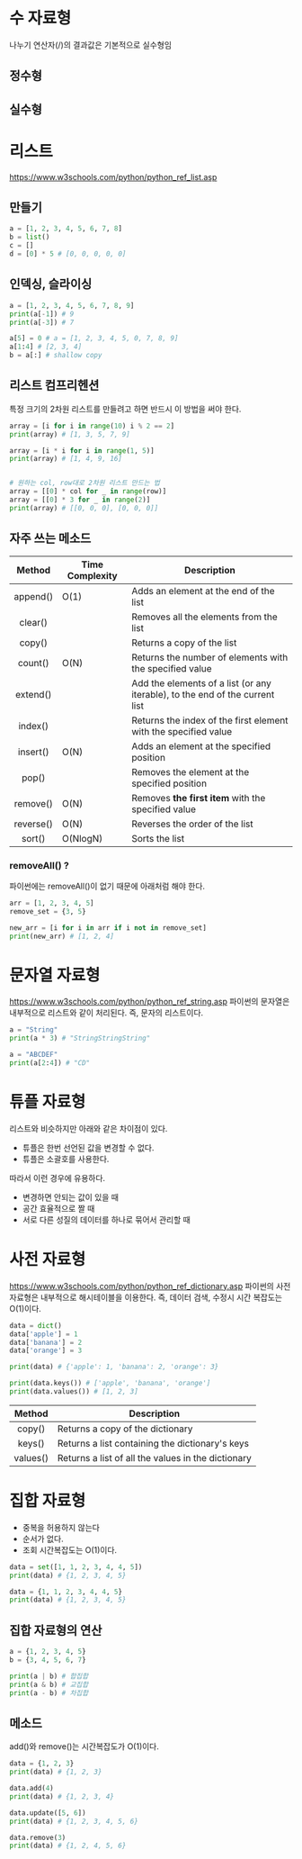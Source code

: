 ```toc
```
# 수 자료형
나누기 연산자(/)의 결과값은 기본적으로 실수형임

## 정수형
## 실수형

# 리스트
https://www.w3schools.com/python/python_ref_list.asp
## 만들기
```python
a = [1, 2, 3, 4, 5, 6, 7, 8]
b = list()
c = []
d = [0] * 5 # [0, 0, 0, 0, 0]
```

## 인덱싱, 슬라이싱
```python
a = [1, 2, 3, 4, 5, 6, 7, 8, 9]
print(a[-1]) # 9
print(a[-3]) # 7

a[5] = 0 # a = [1, 2, 3, 4, 5, 0, 7, 8, 9]
a[1:4] # [2, 3, 4]
b = a[:] # shallow copy
```

## 리스트 컴프리헨션
특정 크기의 2차원 리스트를 만들려고 하면 반드시 이 방법을 써야 한다.
```python
array = [i for i in range(10) i % 2 == 2]
print(array) # [1, 3, 5, 7, 9]

array = [i * i for i in range(1, 5)]
print(array) # [1, 4, 9, 16]


# 원하는 col, row대로 2차원 리스트 만드는 법
array = [[0] * col for _ in range(row)]
array = [[0] * 3 for _ in range(2)]
print(array) # [[0, 0, 0], [0, 0, 0]]
```

## 자주 쓰는 메소드
|   Method  | Time Complexity | Description                                                                     |
|:---------:|-----------------|---------------------------------------------------------------------------------|
| append()  | O(1)            | Adds an element at    the end of the list                                       |
| clear()   |                 | Removes all the    elements from the list                                       |
| copy()    |                 | Returns a copy of the    list                                                   |
| count()   | O(N)            | Returns the number of    elements with the specified value                      |
| extend()  |                 | Add the elements of a    list (or any iterable), to the end of the current list |
| index()   |                 | Returns the index of    the first element with the specified value              |
| insert()  | O(N)            | Adds an element at    the specified position                                    |
| pop()     |                 | Removes the element at the    specified position                                |
| remove()  | O(N)            | Removes **the first    item** with the specified value                          |
| reverse() | O(N)            | Reverses the order    of the list                                               |
| sort()    | O(NlogN)        | Sorts the list                                                                  |

### removeAll() ?
파이썬에는 removeAll()이 없기 때문에 아래처럼 해야 한다.
```python
arr = [1, 2, 3, 4, 5]
remove_set = {3, 5}

new_arr = [i for i in arr if i not in remove_set]
print(new_arr) # [1, 2, 4]
```

# 문자열 자료형
https://www.w3schools.com/python/python_ref_string.asp
파이썬의 문자열은 내부적으로 리스트와 같이 처리된다.
즉, 문자의 리스트이다.

```python
a = "String"
print(a * 3) # "StringStringString"

a = "ABCDEF"
print(a[2:4]) # "CD"
```

# 튜플 자료형
리스트와 비슷하지만 아래와 같은 차이점이 있다.
- 튜플은 한번 선언된 값을 변경할 수 없다.
- 튜플은 소괄호를 사용한다.

따라서 이런 경우에 유용하다.
- 변경하면 안되는 값이 있을 때
- 공간 효율적으로 짤 때
- 서로 다른 성질의 데이터를 하나로 묶어서 관리할 때


# 사전 자료형
https://www.w3schools.com/python/python_ref_dictionary.asp
파이썬의 사전 자료형은 내부적으로 해시테이블을 이용한다.
즉, 데이터 검색, 수정시 시간 복잡도는 O(1)이다.
```python
data = dict()
data['apple'] = 1
data['banana'] = 2
data['orange'] = 3

print(data) # {'apple': 1, 'banana': 2, 'orange': 3}

print(data.keys()) # ['apple', 'banana', 'orange']
print(data.values()) # [1, 2, 3]
```


|  Method  | Description                                        | 
|:--------:|----------------------------------------------------|
| copy()   | Returns a copy of the dictionary                   | 
| keys()   | Returns a list containing the dictionary's keys    |
| values() | Returns a list of all the values in the dictionary |


# 집합 자료형

- 중복을 허용하지 않는다
- 순서가 없다.
- 조회 시간복잡도는 O(1)이다.

```python
data = set([1, 1, 2, 3, 4, 4, 5])
print(data) # {1, 2, 3, 4, 5}

data = {1, 1, 2, 3, 4, 4, 5}
print(data) # {1, 2, 3, 4, 5}
```

## 집합 자료형의 연산
```python
a = {1, 2, 3, 4, 5}
b = {3, 4, 5, 6, 7}

print(a | b) # 합집합
print(a & b) # 교집합
print(a - b) # 차집합
```

## 메소드
add()와 remove()는 시간복잡도가 O(1)이다.
```python
data = {1, 2, 3}
print(data) # {1, 2, 3}

data.add(4)
print(data) # {1, 2, 3, 4}

data.update([5, 6])
print(data) # {1, 2, 3, 4, 5, 6}

data.remove(3)
print(data) # {1, 2, 4, 5, 6}
```
